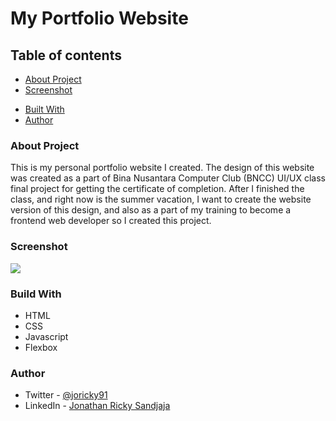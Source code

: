 # My Portfolio Website

## Table of contents
- [About Project](#about-project)
- [Screenshot](#screenshot)
<!-- - [Links](#links) -->
- [Built With](#built-with)
- [Author](#author)

### About Project
This is my personal portfolio website I created. The design of this website was created as a part of Bina Nusantara Computer Club (BNCC) UI/UX class final project for getting the certificate of completion. After I finished the class, and right now is the summer vacation, I want to create the website version of this design, and also as a part of my training to become a frontend web developer so I created this project.

### Screenshot
![](../images/portfolio-web1.png)

### Build With
- HTML 
- CSS
- Javascript
- Flexbox

### Author
- Twitter - [@joricky91](https://twitter.com/joricky91)
- LinkedIn - [Jonathan Ricky Sandjaja](https://www.linkedin.com/in/jonathan-ricky-sandjaja-b47b511a9/)
